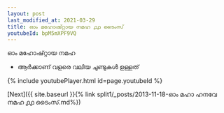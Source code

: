 ```yaml
---
layout: post
last_modified_at: 2021-03-29
title: ഓം മഹോഷ്റ്റായ നമഹ ൧൧ ടൈംസ്
youtubeId: bpM5mXPF9VQ
---
```

 
 
 ഓം മഹോഷ്റ്റായ നമഹ 
 
 -  ആർക്കാണ് വളരെ വലിയ ചുണ്ടുകൾ ഉള്ളത് 
 
  
 
  
 
 
 
 
 
 


{% include youtubePlayer.html id=page.youtubeId %}
 
[Next]({{ site.baseurl }}{% link  split1/_posts/2013-11-18-ഓം മഹാ ഹനവേ നമഹ ൧൧ ടൈംസ്.md%})
 
